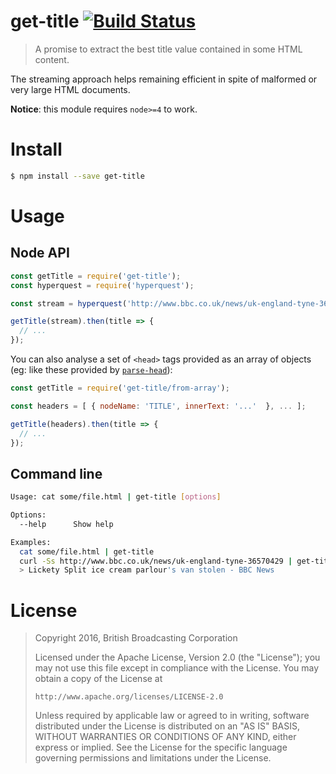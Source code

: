 # get-title [![Build Status](https://travis-ci.org/bbc/get-title.svg?branch=master)](https://travis-ci.org/bbc/get-title)

> A promise to extract the best title value contained in some HTML content.

The streaming approach helps remaining efficient in spite of malformed or very large HTML documents.

**Notice**: this module requires `node>=4` to work.

# Install

```bash
$ npm install --save get-title
```

# Usage

## Node API

```js
const getTitle = require('get-title');
const hyperquest = require('hyperquest');

const stream = hyperquest('http://www.bbc.co.uk/news/uk-england-tyne-36570429');

getTitle(stream).then(title => {
  // ...
});
```

You can also analyse a set of `<head>` tags provided as an array of objects
(eg: like these provided by [`parse-head`](https://npmjs.com/parse-head)):

```js
const getTitle = require('get-title/from-array');

const headers = [ { nodeName: 'TITLE', innerText: '...'  }, ... ];

getTitle(headers).then(title => {
  // ...
});
```

## Command line

```bash
Usage: cat some/file.html | get-title [options]

Options:
  --help      Show help                                                [boolean]

Examples:
  cat some/file.html | get-title
  curl -Ss http://www.bbc.co.uk/news/uk-england-tyne-36570429 | get-title
  > Lickety Split ice cream parlour's van stolen - BBC News
```


# License

> Copyright 2016, British Broadcasting Corporation
>
> Licensed under the Apache License, Version 2.0 (the "License");
> you may not use this file except in compliance with the License.
> You may obtain a copy of the License at
>
>     http://www.apache.org/licenses/LICENSE-2.0
>
> Unless required by applicable law or agreed to in writing, software
> distributed under the License is distributed on an "AS IS" BASIS,
> WITHOUT WARRANTIES OR CONDITIONS OF ANY KIND, either express or implied.
> See the License for the specific language governing permissions and
> limitations under the License.
